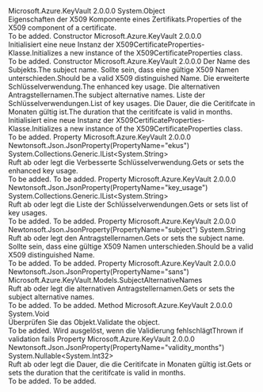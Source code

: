 <Type Name="X509CertificateProperties" FullName="Microsoft.Azure.KeyVault.Models.X509CertificateProperties">
  <TypeSignature Language="C#" Value="public class X509CertificateProperties" />
  <TypeSignature Language="ILAsm" Value=".class public auto ansi beforefieldinit X509CertificateProperties extends System.Object" />
  <TypeSignature Language="DocId" Value="T:Microsoft.Azure.KeyVault.Models.X509CertificateProperties" />
  <TypeSignature Language="VB.NET" Value="Public Class X509CertificateProperties" />
  <TypeSignature Language="F#" Value="type X509CertificateProperties = class" />
  <AssemblyInfo>
    <AssemblyName>Microsoft.Azure.KeyVault</AssemblyName>
    <AssemblyVersion>2.0.0.0</AssemblyVersion>
  </AssemblyInfo>
  <Base>
    <BaseTypeName>System.Object</BaseTypeName>
  </Base>
  <Interfaces />
  <Docs>
    <summary>
            <span data-ttu-id="33c62-101">Eigenschaften der X509 Komponente eines Zertifikats.</span><span class="sxs-lookup"><span data-stu-id="33c62-101">Properties of the X509 component of a certificate.</span></span>
            </summary>
    <remarks>To be added.</remarks>
  </Docs>
  <Members>
    <Member MemberName=".ctor">
      <MemberSignature Language="C#" Value="public X509CertificateProperties ();" />
      <MemberSignature Language="ILAsm" Value=".method public hidebysig specialname rtspecialname instance void .ctor() cil managed" />
      <MemberSignature Language="DocId" Value="M:Microsoft.Azure.KeyVault.Models.X509CertificateProperties.#ctor" />
      <MemberSignature Language="VB.NET" Value="Public Sub New ()" />
      <MemberType>Constructor</MemberType>
      <AssemblyInfo>
        <AssemblyName>Microsoft.Azure.KeyVault</AssemblyName>
        <AssemblyVersion>2.0.0.0</AssemblyVersion>
      </AssemblyInfo>
      <Parameters />
      <Docs>
        <summary>
            <span data-ttu-id="33c62-102">Initialisiert eine neue Instanz der X509CertificateProperties-Klasse.</span><span class="sxs-lookup"><span data-stu-id="33c62-102">Initializes a new instance of the X509CertificateProperties class.</span></span>
            </summary>
        <remarks>To be added.</remarks>
      </Docs>
    </Member>
    <Member MemberName=".ctor">
      <MemberSignature Language="C#" Value="public X509CertificateProperties (string subject = null, System.Collections.Generic.IList&lt;string&gt; ekus = null, Microsoft.Azure.KeyVault.Models.SubjectAlternativeNames subjectAlternativeNames = null, System.Collections.Generic.IList&lt;string&gt; keyUsage = null, Nullable&lt;int&gt; validityInMonths = null);" />
      <MemberSignature Language="ILAsm" Value=".method public hidebysig specialname rtspecialname instance void .ctor(string subject, class System.Collections.Generic.IList`1&lt;string&gt; ekus, class Microsoft.Azure.KeyVault.Models.SubjectAlternativeNames subjectAlternativeNames, class System.Collections.Generic.IList`1&lt;string&gt; keyUsage, valuetype System.Nullable`1&lt;int32&gt; validityInMonths) cil managed" />
      <MemberSignature Language="DocId" Value="M:Microsoft.Azure.KeyVault.Models.X509CertificateProperties.#ctor(System.String,System.Collections.Generic.IList{System.String},Microsoft.Azure.KeyVault.Models.SubjectAlternativeNames,System.Collections.Generic.IList{System.String},System.Nullable{System.Int32})" />
      <MemberSignature Language="F#" Value="new Microsoft.Azure.KeyVault.Models.X509CertificateProperties : string * System.Collections.Generic.IList&lt;string&gt; * Microsoft.Azure.KeyVault.Models.SubjectAlternativeNames * System.Collections.Generic.IList&lt;string&gt; * Nullable&lt;int&gt; -&gt; Microsoft.Azure.KeyVault.Models.X509CertificateProperties" Usage="new Microsoft.Azure.KeyVault.Models.X509CertificateProperties (subject, ekus, subjectAlternativeNames, keyUsage, validityInMonths)" />
      <MemberType>Constructor</MemberType>
      <AssemblyInfo>
        <AssemblyName>Microsoft.Azure.KeyVault</AssemblyName>
        <AssemblyVersion>2.0.0.0</AssemblyVersion>
      </AssemblyInfo>
      <Parameters>
        <Parameter Name="subject" Type="System.String" />
        <Parameter Name="ekus" Type="System.Collections.Generic.IList&lt;System.String&gt;" />
        <Parameter Name="subjectAlternativeNames" Type="Microsoft.Azure.KeyVault.Models.SubjectAlternativeNames" />
        <Parameter Name="keyUsage" Type="System.Collections.Generic.IList&lt;System.String&gt;" />
        <Parameter Name="validityInMonths" Type="System.Nullable&lt;System.Int32&gt;" />
      </Parameters>
      <Docs>
        <param name="subject"><span data-ttu-id="33c62-103">Der Name des Subjekts.</span><span class="sxs-lookup"><span data-stu-id="33c62-103">The subject name.</span></span> <span data-ttu-id="33c62-104">Sollte sein, dass eine gültige X509 Namen unterschieden.</span><span class="sxs-lookup"><span data-stu-id="33c62-104">Should be a valid X509 distinguished Name.</span></span></param>
        <param name="ekus"><span data-ttu-id="33c62-105">Die erweiterte Schlüsselverwendung.</span><span class="sxs-lookup"><span data-stu-id="33c62-105">The enhanced key usage.</span></span></param>
        <param name="subjectAlternativeNames"><span data-ttu-id="33c62-106">Die alternativen Antragstellernamen.</span><span class="sxs-lookup"><span data-stu-id="33c62-106">The subject alternative names.</span></span></param>
        <param name="keyUsage"><span data-ttu-id="33c62-107">Liste der Schlüsselverwendungen.</span><span class="sxs-lookup"><span data-stu-id="33c62-107">List of key usages.</span></span></param>
        <param name="validityInMonths"><span data-ttu-id="33c62-108">Die Dauer, die die Ceritifcate in Monaten gültig ist.</span><span class="sxs-lookup"><span data-stu-id="33c62-108">The duration that the ceritifcate is valid in months.</span></span></param>
        <summary>
            <span data-ttu-id="33c62-109">Initialisiert eine neue Instanz der X509CertificateProperties-Klasse.</span><span class="sxs-lookup"><span data-stu-id="33c62-109">Initializes a new instance of the X509CertificateProperties class.</span></span>
            </summary>
        <remarks>To be added.</remarks>
      </Docs>
    </Member>
    <Member MemberName="Ekus">
      <MemberSignature Language="C#" Value="public System.Collections.Generic.IList&lt;string&gt; Ekus { get; set; }" />
      <MemberSignature Language="ILAsm" Value=".property instance class System.Collections.Generic.IList`1&lt;string&gt; Ekus" />
      <MemberSignature Language="DocId" Value="P:Microsoft.Azure.KeyVault.Models.X509CertificateProperties.Ekus" />
      <MemberSignature Language="VB.NET" Value="Public Property Ekus As IList(Of String)" />
      <MemberSignature Language="F#" Value="member this.Ekus : System.Collections.Generic.IList&lt;string&gt; with get, set" Usage="Microsoft.Azure.KeyVault.Models.X509CertificateProperties.Ekus" />
      <MemberType>Property</MemberType>
      <AssemblyInfo>
        <AssemblyName>Microsoft.Azure.KeyVault</AssemblyName>
        <AssemblyVersion>2.0.0.0</AssemblyVersion>
      </AssemblyInfo>
      <Attributes>
        <Attribute>
          <AttributeName>Newtonsoft.Json.JsonProperty(PropertyName="ekus")</AttributeName>
        </Attribute>
      </Attributes>
      <ReturnValue>
        <ReturnType>System.Collections.Generic.IList&lt;System.String&gt;</ReturnType>
      </ReturnValue>
      <Docs>
        <summary>
            <span data-ttu-id="33c62-110">Ruft ab oder legt die Verbesserte Schlüsselverwendung.</span><span class="sxs-lookup"><span data-stu-id="33c62-110">Gets or sets the enhanced key usage.</span></span>
            </summary>
        <value>To be added.</value>
        <remarks>To be added.</remarks>
      </Docs>
    </Member>
    <Member MemberName="KeyUsage">
      <MemberSignature Language="C#" Value="public System.Collections.Generic.IList&lt;string&gt; KeyUsage { get; set; }" />
      <MemberSignature Language="ILAsm" Value=".property instance class System.Collections.Generic.IList`1&lt;string&gt; KeyUsage" />
      <MemberSignature Language="DocId" Value="P:Microsoft.Azure.KeyVault.Models.X509CertificateProperties.KeyUsage" />
      <MemberSignature Language="VB.NET" Value="Public Property KeyUsage As IList(Of String)" />
      <MemberSignature Language="F#" Value="member this.KeyUsage : System.Collections.Generic.IList&lt;string&gt; with get, set" Usage="Microsoft.Azure.KeyVault.Models.X509CertificateProperties.KeyUsage" />
      <MemberType>Property</MemberType>
      <AssemblyInfo>
        <AssemblyName>Microsoft.Azure.KeyVault</AssemblyName>
        <AssemblyVersion>2.0.0.0</AssemblyVersion>
      </AssemblyInfo>
      <Attributes>
        <Attribute>
          <AttributeName>Newtonsoft.Json.JsonProperty(PropertyName="key_usage")</AttributeName>
        </Attribute>
      </Attributes>
      <ReturnValue>
        <ReturnType>System.Collections.Generic.IList&lt;System.String&gt;</ReturnType>
      </ReturnValue>
      <Docs>
        <summary>
            <span data-ttu-id="33c62-111">Ruft ab oder legt die Liste der Schlüsselverwendungen.</span><span class="sxs-lookup"><span data-stu-id="33c62-111">Gets or sets list of key usages.</span></span>
            </summary>
        <value>To be added.</value>
        <remarks>To be added.</remarks>
      </Docs>
    </Member>
    <Member MemberName="Subject">
      <MemberSignature Language="C#" Value="public string Subject { get; set; }" />
      <MemberSignature Language="ILAsm" Value=".property instance string Subject" />
      <MemberSignature Language="DocId" Value="P:Microsoft.Azure.KeyVault.Models.X509CertificateProperties.Subject" />
      <MemberSignature Language="VB.NET" Value="Public Property Subject As String" />
      <MemberSignature Language="F#" Value="member this.Subject : string with get, set" Usage="Microsoft.Azure.KeyVault.Models.X509CertificateProperties.Subject" />
      <MemberType>Property</MemberType>
      <AssemblyInfo>
        <AssemblyName>Microsoft.Azure.KeyVault</AssemblyName>
        <AssemblyVersion>2.0.0.0</AssemblyVersion>
      </AssemblyInfo>
      <Attributes>
        <Attribute>
          <AttributeName>Newtonsoft.Json.JsonProperty(PropertyName="subject")</AttributeName>
        </Attribute>
      </Attributes>
      <ReturnValue>
        <ReturnType>System.String</ReturnType>
      </ReturnValue>
      <Docs>
        <summary>
            <span data-ttu-id="33c62-112">Ruft ab oder legt den Antragstellernamen.</span><span class="sxs-lookup"><span data-stu-id="33c62-112">Gets or sets the subject name.</span></span> <span data-ttu-id="33c62-113">Sollte sein, dass eine gültige X509 Namen unterschieden.</span><span class="sxs-lookup"><span data-stu-id="33c62-113">Should be a valid X509 distinguished Name.</span></span>
            </summary>
        <value>To be added.</value>
        <remarks>To be added.</remarks>
      </Docs>
    </Member>
    <Member MemberName="SubjectAlternativeNames">
      <MemberSignature Language="C#" Value="public Microsoft.Azure.KeyVault.Models.SubjectAlternativeNames SubjectAlternativeNames { get; set; }" />
      <MemberSignature Language="ILAsm" Value=".property instance class Microsoft.Azure.KeyVault.Models.SubjectAlternativeNames SubjectAlternativeNames" />
      <MemberSignature Language="DocId" Value="P:Microsoft.Azure.KeyVault.Models.X509CertificateProperties.SubjectAlternativeNames" />
      <MemberSignature Language="VB.NET" Value="Public Property SubjectAlternativeNames As SubjectAlternativeNames" />
      <MemberSignature Language="F#" Value="member this.SubjectAlternativeNames : Microsoft.Azure.KeyVault.Models.SubjectAlternativeNames with get, set" Usage="Microsoft.Azure.KeyVault.Models.X509CertificateProperties.SubjectAlternativeNames" />
      <MemberType>Property</MemberType>
      <AssemblyInfo>
        <AssemblyName>Microsoft.Azure.KeyVault</AssemblyName>
        <AssemblyVersion>2.0.0.0</AssemblyVersion>
      </AssemblyInfo>
      <Attributes>
        <Attribute>
          <AttributeName>Newtonsoft.Json.JsonProperty(PropertyName="sans")</AttributeName>
        </Attribute>
      </Attributes>
      <ReturnValue>
        <ReturnType>Microsoft.Azure.KeyVault.Models.SubjectAlternativeNames</ReturnType>
      </ReturnValue>
      <Docs>
        <summary>
            <span data-ttu-id="33c62-114">Ruft ab oder legt die alternativen Antragstellernamen.</span><span class="sxs-lookup"><span data-stu-id="33c62-114">Gets or sets the subject alternative names.</span></span>
            </summary>
        <value>To be added.</value>
        <remarks>To be added.</remarks>
      </Docs>
    </Member>
    <Member MemberName="Validate">
      <MemberSignature Language="C#" Value="public virtual void Validate ();" />
      <MemberSignature Language="ILAsm" Value=".method public hidebysig newslot virtual instance void Validate() cil managed" />
      <MemberSignature Language="DocId" Value="M:Microsoft.Azure.KeyVault.Models.X509CertificateProperties.Validate" />
      <MemberSignature Language="VB.NET" Value="Public Overridable Sub Validate ()" />
      <MemberSignature Language="F#" Value="abstract member Validate : unit -&gt; unit&#xA;override this.Validate : unit -&gt; unit" Usage="x509CertificateProperties.Validate " />
      <MemberType>Method</MemberType>
      <AssemblyInfo>
        <AssemblyName>Microsoft.Azure.KeyVault</AssemblyName>
        <AssemblyVersion>2.0.0.0</AssemblyVersion>
      </AssemblyInfo>
      <ReturnValue>
        <ReturnType>System.Void</ReturnType>
      </ReturnValue>
      <Parameters />
      <Docs>
        <summary>
            <span data-ttu-id="33c62-115">Überprüfen Sie das Objekt.</span><span class="sxs-lookup"><span data-stu-id="33c62-115">Validate the object.</span></span>
            </summary>
        <remarks>To be added.</remarks>
        <exception cref="T:Microsoft.Rest.ValidationException">
            <span data-ttu-id="33c62-116">Wird ausgelöst, wenn die Validierung fehlschlägt</span><span class="sxs-lookup"><span data-stu-id="33c62-116">Thrown if validation fails</span></span>
            </exception>
      </Docs>
    </Member>
    <Member MemberName="ValidityInMonths">
      <MemberSignature Language="C#" Value="public Nullable&lt;int&gt; ValidityInMonths { get; set; }" />
      <MemberSignature Language="ILAsm" Value=".property instance valuetype System.Nullable`1&lt;int32&gt; ValidityInMonths" />
      <MemberSignature Language="DocId" Value="P:Microsoft.Azure.KeyVault.Models.X509CertificateProperties.ValidityInMonths" />
      <MemberSignature Language="VB.NET" Value="Public Property ValidityInMonths As Nullable(Of Integer)" />
      <MemberSignature Language="F#" Value="member this.ValidityInMonths : Nullable&lt;int&gt; with get, set" Usage="Microsoft.Azure.KeyVault.Models.X509CertificateProperties.ValidityInMonths" />
      <MemberType>Property</MemberType>
      <AssemblyInfo>
        <AssemblyName>Microsoft.Azure.KeyVault</AssemblyName>
        <AssemblyVersion>2.0.0.0</AssemblyVersion>
      </AssemblyInfo>
      <Attributes>
        <Attribute>
          <AttributeName>Newtonsoft.Json.JsonProperty(PropertyName="validity_months")</AttributeName>
        </Attribute>
      </Attributes>
      <ReturnValue>
        <ReturnType>System.Nullable&lt;System.Int32&gt;</ReturnType>
      </ReturnValue>
      <Docs>
        <summary>
            <span data-ttu-id="33c62-117">Ruft ab oder legt die Dauer, die die Ceritifcate in Monaten gültig ist.</span><span class="sxs-lookup"><span data-stu-id="33c62-117">Gets or sets the duration that the ceritifcate is valid in months.</span></span>
            </summary>
        <value>To be added.</value>
        <remarks>To be added.</remarks>
      </Docs>
    </Member>
  </Members>
</Type>